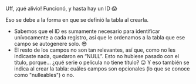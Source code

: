 Uff, ¡qué alivio! Funcionó, y hasta hay un ID :scream:


Eso se debe a la forma en que se definió la tabla al crearla.

* Sabemos que el ID es sumamente necesario para identificar unívocamente a cada registro, así que le ordenamos a la tabla que ese campo se autogenere solo. :sunglasses:
* El resto de los campos no son tan relevantes, así que, como no les indicaste nada, quedaron en “NULL”. Esto no hubiese pasado con el título, porque... ¿qué serie o película no tiene título? :stuck_out_tongue_winking_eye: Y eso también se indica al crear la tabla: cuáles campos son opcionales (lo que se conoce como "nulleables") o no.

